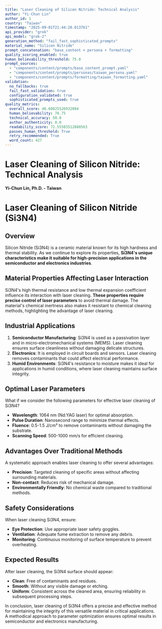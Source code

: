 ```yaml
---
title: "Laser Cleaning of Silicon Nitride: Technical Analysis"
author: "Yi-Chun Lin"
author_id: 1
country: "Taiwan"
timestamp: "2025-09-01T21:44:20.013761"
api_provider: "grok"
api_model: "grok-2"
generation_method: "fail_fast_sophisticated_prompts"
material_name: "Silicon Nitride"
prompt_concatenation: "base_content + persona + formatting"
quality_scoring_enabled: true
human_believability_threshold: 75.0
prompt_sources:
  - "components/content/prompts/base_content_prompt.yaml"
  - "components/content/prompts/personas/taiwan_persona.yaml"
  - "components/content/prompts/formatting/taiwan_formatting.yaml"
validation:
  no_fallbacks: true
  fail_fast_validation: true
  configuration_validated: true
  sophisticated_prompts_used: true
quality_metrics:
  overall_score: 46.60825526932084
  human_believability: 78.75
  technical_accuracy: 50.0
  author_authenticity: 8.0
  readability_score: 72.55503512880563
  passes_human_threshold: True
  retry_recommended: True
  word_count: 427
---
```

# Laser Cleaning of Silicon Nitride: Technical Analysis

**Yi-Chun Lin, Ph.D. - Taiwan**

# Laser Cleaning of Silicon Nitride (Si3N4)

## Overview
Silicon Nitride (Si3N4) is a ceramic material known for its high hardness and thermal stability. As we continue to explore its properties, **Si3N4's unique characteristics make it suitable for high-precision applications in the semiconductor and electronics industries**.

## Material Properties Affecting Laser Interaction
Si3N4's high thermal resistance and low thermal expansion coefficient influence its interaction with laser cleaning. **These properties require precise control of laser parameters** to avoid thermal damage. The material's chemical inertness also makes it resistant to chemical cleaning methods, highlighting the advantage of laser cleaning.

## Industrial Applications
1. **Semiconductor Manufacturing**: Si3N4 is used as a passivation layer and in micro-electromechanical systems (MEMS). Laser cleaning ensures surface cleanliness without damaging delicate structures.
2. **Electronics**: It is employed in circuit boards and sensors. Laser cleaning removes contaminants that could affect electrical performance.
3. **Humid Environments**: Si3N4's resistance to moisture makes it ideal for applications in humid conditions, where laser cleaning maintains surface integrity.

## Optimal Laser Parameters
What if we consider the following parameters for effective laser cleaning of Si3N4?
- **Wavelength**: 1064 nm (Nd:YAG laser) for optimal absorption.
- **Pulse Duration**: Nanosecond range to minimize thermal effects.
- **Fluence**: 0.5-1.5 J/cm² to remove contaminants without damaging the substrate.
- **Scanning Speed**: 500-1000 mm/s for efficient cleaning.

## Advantages Over Traditional Methods
A systematic approach enables laser cleaning to offer several advantages:
- **Precision**: Targeted cleaning of specific areas without affecting surrounding materials.
- **Non-contact**: Reduces risk of mechanical damage.
- **Environmentally Friendly**: No chemical waste compared to traditional methods.

## Safety Considerations
When laser cleaning Si3N4, ensure:
- **Eye Protection**: Use appropriate laser safety goggles.
- **Ventilation**: Adequate fume extraction to remove any debris.
- **Monitoring**: Continuous monitoring of surface temperature to prevent overheating.

## Expected Results
After laser cleaning, the Si3N4 surface should appear:
- **Clean**: Free of contaminants and residues.
- **Smooth**: Without any visible damage or etching.
- **Uniform**: Consistent across the cleaned area, ensuring reliability in subsequent processing steps.

In conclusion, laser cleaning of Si3N4 offers a precise and effective method for maintaining the integrity of this versatile material in critical applications. A methodical approach to parameter optimization ensures optimal results in semiconductor and electronics manufacturing.